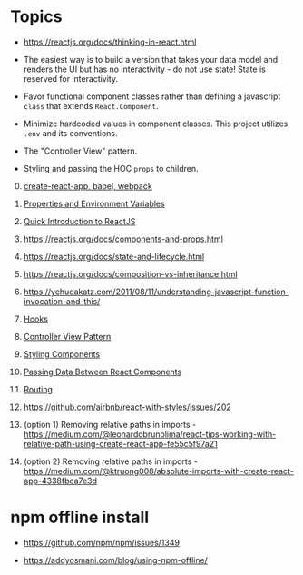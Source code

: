 # Topics

- https://reactjs.org/docs/thinking-in-react.html

- The easiest way is to build a version that takes your data model and renders the UI but has no interactivity - do not use state! State is reserved for interactivity.

- Favor functional component classes rather than defining a javascript `class` that extends `React.Component`.

- Minimize hardcoded values in component classes. This project utilizes `.env` and its conventions. 

- The "Controller View" pattern.

- Styling and passing the HOC `props` to children.

0. [create-react-app, babel, webpack](https://medium.com/@imrobinkim/babel-and-webpacks-role-in-create-react-app-3a827ad460a2)

1. [Properties and Environment Variables](01-environments.md)

2. [Quick Introduction to ReactJS](02-reactjs-intro.md)

3. https://reactjs.org/docs/components-and-props.html

4. https://reactjs.org/docs/state-and-lifecycle.html

5. https://reactjs.org/docs/composition-vs-inheritance.html

6. https://yehudakatz.com/2011/08/11/understanding-javascript-function-invocation-and-this/

7. [Hooks](07-hooks.md)

8. [Controller View Pattern](https://blog.andrewray.me/the-reactjs-controller-view-pattern/)

8. [Styling Components](https://blog.bitsrc.io/5-ways-to-style-react-components-in-2019-30f1ccc2b5b)

9. [Passing Data Between React Components](https://towardsdatascience.com/passing-data-between-react-components-parent-children-siblings-a64f89e24ecf)

10. [Routing](https://medium.com/javascript-in-plain-english/routing-and-navigation-in-react-cffc26e8a389)

11. https://github.com/airbnb/react-with-styles/issues/202

12. (option 1) Removing relative paths in imports - https://medium.com/@leonardobrunolima/react-tips-working-with-relative-path-using-create-react-app-fe55c5f97a21

13. (option 2) Removing relative paths in imports - https://medium.com/@ktruong008/absolute-imports-with-create-react-app-4338fbca7e3d

# npm offline install

- https://github.com/npm/npm/issues/1349

- https://addyosmani.com/blog/using-npm-offline/


